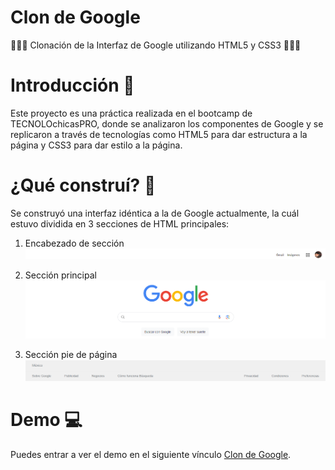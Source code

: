 # Clon de Google
👩🏽‍💻 Clonación de la Interfaz de Google utilizando HTML5 y CSS3 👩🏽‍💻
# Introducción 📖
Este proyecto es una práctica realizada en el bootcamp de TECNOLOchicasPRO, donde se analizaron los componentes de Google y se replicaron a través de tecnologías como HTML5 para dar estructura a la página y CSS3 para dar estilo a la página.
# ¿Qué construí? 🧱
Se construyó una interfaz idéntica a la de Google actualmente, la cuál estuvo dividida en 3 secciones de HTML principales:

1. Encabezado de sección
![1. Encabezado de sección](images/screenshot1.png)

3. Sección principal
![2. Sección principal](images/screenshot2.png)

5. Sección pie de página
![3. Sección pie de página](images/screenshot3.png)
# Demo 💻
Puedes entrar a ver el demo en el siguiente vínculo [Clon de Google](https://goggle-clon.netlify.app/).



